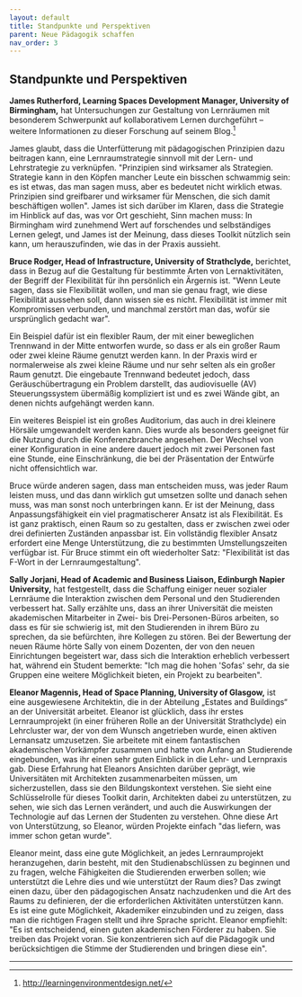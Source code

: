 ```yaml
---
layout: default
title: Standpunkte und Perspektiven
parent: Neue Pädagogik schaffen
nav_order: 3
---
```


## Standpunkte und Perspektiven

**James Rutherford, Learning Spaces Development Manager, University of
Birmingham,** hat Untersuchungen zur Gestaltung von Lernräumen mit
besonderem Schwerpunkt auf kollaborativem Lernen durchgeführt – weitere
Informationen zu dieser Forschung auf seinem Blog.[^6]

James glaubt, dass die Unterfütterung mit pädagogischen Prinzipien dazu
beitragen kann, eine Lernraumstrategie sinnvoll mit der Lern- und
Lehrstrategie zu verknüpfen. "Prinzipien sind wirksamer als Strategien.
Strategie kann in den Köpfen mancher Leute ein bisschen schwammig sein:
es ist etwas, das man sagen muss, aber es bedeutet nicht wirklich etwas.
Prinzipien sind greifbarer und wirksamer für Menschen, die sich damit
beschäftigen wollen". James ist sich darüber im Klaren, dass die
Strategie im Hinblick auf das, was vor Ort geschieht, Sinn machen muss:
In Birmingham wird zunehmend Wert auf forschendes und selbständiges
Lernen gelegt, und James ist der Meinung, dass dieses Toolkit nützlich
sein kann, um herauszufinden, wie das in der Praxis aussieht.

**Bruce Rodger, Head of Infrastructure, University of Strathclyde,**
berichtet, dass in Bezug auf die Gestaltung für bestimmte Arten von
Lernaktivitäten, der Begriff der Flexibilität für ihn persönlich ein
Ärgernis ist. "Wenn Leute sagen, dass sie Flexibilität wollen, und man
sie genau fragt, wie diese Flexibilität aussehen soll, dann wissen sie
es nicht. Flexibilität ist immer mit Kompromissen verbunden, und
manchmal zerstört man das, wofür sie ursprünglich gedacht war".

Ein Beispiel dafür ist ein flexibler Raum, der mit einer beweglichen
Trennwand in der Mitte entworfen wurde, so dass er als ein großer Raum
oder zwei kleine Räume genutzt werden kann. In der Praxis wird er
normalerweise als zwei kleine Räume und nur sehr selten als ein großer
Raum genutzt. Die eingebaute Trennwand bedeutet jedoch, dass
Geräuschübertragung ein Problem darstellt, das audiovisuelle (AV)
Steuerungssystem übermäßig kompliziert ist und es zwei Wände gibt, an
denen nichts aufgehängt werden kann.

Ein weiteres Beispiel ist ein großes Auditorium, das auch in drei
kleinere Hörsäle umgewandelt werden kann. Dies wurde als besonders
geeignet für die Nutzung durch die Konferenzbranche angesehen. Der
Wechsel von einer Konfiguration in eine andere dauert jedoch mit zwei
Personen fast eine Stunde, eine Einschränkung, die bei der Präsentation
der Entwürfe nicht offensichtlich war.

Bruce würde anderen sagen, dass man entscheiden muss, was jeder Raum
leisten muss, und das dann wirklich gut umsetzen sollte und danach sehen
muss, was man sonst noch unterbringen kann. Er ist der Meinung, dass
Anpassungsfähigkeit ein viel pragmatischerer Ansatz ist als
Flexibilität. Es ist ganz praktisch, einen Raum so zu gestalten, dass er
zwischen zwei oder drei definierten Zuständen anpassbar ist. Ein
vollständig flexibler Ansatz erfordert eine Menge Unterstützung, die zu
bestimmten Umstellungszeiten verfügbar ist. Für Bruce stimmt ein oft
wiederholter Satz: "Flexibilität ist das F-Wort in der
Lernraumgestaltung".

**Sally Jorjani, Head of Academic and Business Liaison, Edinburgh Napier
University,** hat festgestellt, dass die Schaffung einiger neuer
sozialer Lernräume die Interaktion zwischen dem Personal und den
Studierenden verbessert hat. Sally erzählte uns, dass an ihrer
Universität die meisten akademischen Mitarbeiter in Zwei- bis
Drei-Personen-Büros arbeiten, so dass es für sie schwierig ist, mit den
Studierenden in ihrem Büro zu sprechen, da sie befürchten, ihre Kollegen
zu stören. Bei der Bewertung der neuen Räume hörte Sally von einem
Dozenten, der von den neuen Einrichtungen begeistert war, dass sich die
Interaktion erheblich verbessert hat, während ein Student bemerkte: "Ich
mag die hohen 'Sofas' sehr, da sie Gruppen eine weitere Möglichkeit
bieten, ein Projekt zu bearbeiten".

**Eleanor Magennis, Head of Space Planning, University of Glasgow,** ist
eine ausgewiesene Architektin, die in der Abteilung „Estates and
Buildings“ an der Universität arbeitet. Eleanor ist glücklich, dass ihr
erstes Lernraumprojekt (in einer früheren Rolle an der Universität
Strathclyde) ein Lehrcluster war, der von dem Wunsch angetrieben wurde,
einen aktiven Lernansatz umzusetzen. Sie arbeitete mit einem
fantastischen akademischen Vorkämpfer zusammen und hatte von Anfang an
Studierende eingebunden, was ihr einen sehr guten Einblick in die Lehr-
und Lernpraxis gab. Diese Erfahrung hat Eleanors Ansichten darüber
geprägt, wie Universitäten mit Architekten zusammenarbeiten müssen, um
sicherzustellen, dass sie den Bildungskontext verstehen. Sie sieht eine
Schlüsselrolle für dieses Toolkit darin, Architekten dabei zu
unterstützen, zu sehen, wie sich das Lernen verändert, und auch die
Auswirkungen der Technologie auf das Lernen der Studenten zu verstehen.
Ohne diese Art von Unterstützung, so Eleanor, würden Projekte einfach
"das liefern, was immer schon getan wurde".

Eleanor meint, dass eine gute Möglichkeit, an jedes Lernraumprojekt
heranzugehen, darin besteht, mit den Studienabschlüssen zu beginnen und
zu fragen, welche Fähigkeiten die Studierenden erwerben sollen; wie
unterstützt die Lehre dies und wie unterstützt der Raum dies? Das zwingt
einen dazu, über den pädagogischen Ansatz nachzudenken und die Art des
Raums zu definieren, der die erforderlichen Aktivitäten unterstützen
kann. Es ist eine gute Möglichkeit, Akademiker einzubinden und zu
zeigen, dass man die richtigen Fragen stellt und ihre Sprache spricht.
Eleanor empfiehlt: "Es ist entscheidend, einen guten akademischen
Förderer zu haben. Sie treiben das Projekt voran. Sie konzentrieren sich
auf die Pädagogik und berücksichtigen die Stimme der Studierenden und
bringen diese ein".

---

[^6]: <http://learningenvironmentdesign.net/>
